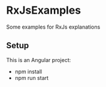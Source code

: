 # RxJsExamples
Some examples for RxJs explanations

## Setup

This is an Angular project:
* npm install
* npm run start

